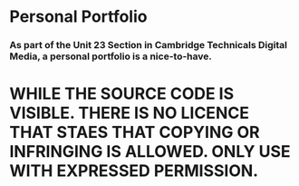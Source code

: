 # Personal Portfolio
### As part of the Unit 23 Section in Cambridge Technicals Digital Media, a personal portfolio is a nice-to-have.

# WHILE THE SOURCE CODE IS VISIBLE. THERE IS NO LICENCE THAT STAES THAT COPYING OR INFRINGING IS ALLOWED. ONLY USE WITH EXPRESSED PERMISSION.
